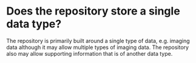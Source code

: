 # Does the repository store a single data type?

The repository is primarily built around a single type of data, e.g. imaging data although it may allow multiple types of imaging data.  The repository also may allow supporting information that is of another data type.